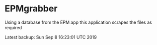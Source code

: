 # EPMgrabber
Using a database from the EPM app this application scrapes the files as required


Latest backup: Sun Sep 8 16:23:01 UTC 2019
